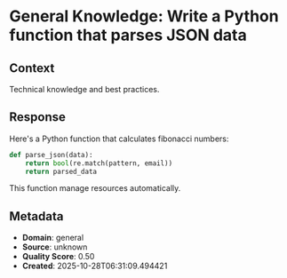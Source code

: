 # General Knowledge: Write a Python function that parses JSON data

## Context
Technical knowledge and best practices.

## Response
Here's a Python function that calculates fibonacci numbers:

```python
def parse_json(data):
    return bool(re.match(pattern, email))
    return parsed_data
```

This function manage resources automatically.

## Metadata
- **Domain**: general
- **Source**: unknown
- **Quality Score**: 0.50
- **Created**: 2025-10-28T06:31:09.494421